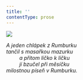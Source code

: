 ```yaml
---
title: ''
contentType: prose
---
```


![](../Images/115.jpg)

_A jeden chlápek z Rumburku  
tančil s masařkou mazurku  
         a přitom líčko k líčku  
         jí bzučel při měsíčku  
milostnou píseň v Rumburku._
